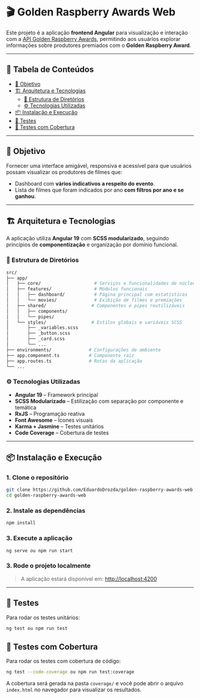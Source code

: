 # 🎬 Golden Raspberry Awards Web

Este projeto é a aplicação **frontend Angular** para visualização e interação com a [API Golden Raspberry Awards](https://github.com/EduardoDrozda/golden-raspberry-awards), permitindo aos usuários explorar informações sobre produtores premiados com o **Golden Raspberry Award**.

---

## 📑 Tabela de Conteúdos

- [🚀 Objetivo](#-objetivo)
- [🏗️ Arquitetura e Tecnologias](#-arquitetura-e-tecnologias)
  - [📁 Estrutura de Diretórios](#-estrutura-de-diretórios)
  - [⚙️ Tecnologias Utilizadas](#-tecnologias-utilizadas)
- [📦 Instalação e Execução](#-instalação-e-execução)
- [🧪 Testes](#-testes)
- [🧪 Testes com Cobertura](#-testes-com-cobertura)

---

## 🚀 Objetivo

Fornecer uma interface amigável, responsiva e acessível para que usuários possam visualizar os produtores de filmes que:

- Dashboard com **vários indicativos a respeito do evento**.
- Lista de filmes que foram indicados por ano **com filtros por ano e se ganhou**.

---

## 🏗️ Arquitetura e Tecnologias

A aplicação utiliza **Angular 19** com **SCSS modularizado**, seguindo princípios de **componentização** e organização por domínio funcional.

### 📁 Estrutura de Diretórios

```bash
src/
├── app/
│   ├── core/                    # Serviços e funcionalidades de núcleo da aplicação
│   ├── features/                # Módulos funcionais
│   │   ├── dashboard/           # Página principal com estatísticas
│   │   └── movies/              # Exibição de filmes e premiações
│   ├── shared/                 # Componentes e pipes reutilizáveis
│   │   ├── components/
│   │   └── pipes/
│   └── styles/                 # Estilos globais e variáveis SCSS
│       ├── _variables.scss
│       ├── _button.scss
│       ├── _card.scss
│       └── ...
├── environments/              # Configurações de ambiente
├── app.component.ts           # Componente raiz
├── app.routes.ts              # Rotas da aplicação
└── ...
```

### ⚙️ Tecnologias Utilizadas

- **Angular 19** – Framework principal
- **SCSS Modularizado** – Estilização com separação por componente e temática
- **RxJS** – Programação reativa
- **Font Awesome** – Ícones visuais
- **Karma + Jasmine** – Testes unitários
- **Code Coverage** – Cobertura de testes

---

## 📦 Instalação e Execução

### 1. Clone o repositório

```bash
git clone https://github.com/EduardoDrozda/golden-raspberry-awards-web
cd golden-raspberry-awards-web
```
### 2. Instale as dependências

```bash
npm install
```
### 3. Execute a aplicação

```bash
ng serve ou npm run start
```

### 3. Rode o projeto localmente

> A aplicação estará disponível em: [http://localhost:4200](http://localhost:4200)

---

## 🧪 Testes

Para rodar os testes unitários:

```bash
ng test ou npm run test
```

## 🧪 Testes com Cobertura
Para rodar os testes com cobertura de código:

```bash
ng test --code-coverage ou npm run test:coverage
```

A cobertura será gerada na pasta `coverage/` e você pode abrir o arquivo `index.html` no navegador para visualizar os resultados.
